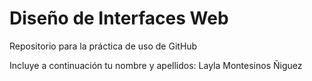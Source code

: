 ﻿# Diseño de Interfaces Web
Repositorio para la práctica de uso de GitHub

Incluye a continuación tu nombre y apellidos:
Layla Montesinos Ñiguez
